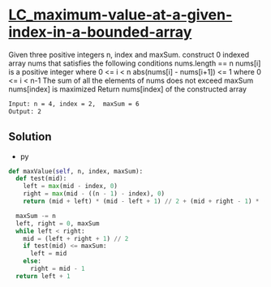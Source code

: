 # [LC_maximum-value-at-a-given-index-in-a-bounded-array](https://leetcode.com/problems/maximum-value-at-a-given-index-in-a-bounded-array)

Given three positive integers n, index and maxSum. construct 0 indexed array nums that satisfies the following conditions
  nums.length == n
  nums[i] is a positive integer where 0 <= i < n
  abs(nums[i] - nums[i+1]) <= 1 where 0 <= i < n-1
  The sum of all the elements of nums does not exceed maxSum
  nums[index] is maximized
Return nums[index] of the constructed array

```txt
Input: n = 4, index = 2,  maxSum = 6
Output: 2
```

## Solution

* py

```py
def maxValue(self, n, index, maxSum):
  def test(mid):
    left = max(mid - index, 0)
    right = max(mid - ((n - 1) - index), 0)
    return (mid + left) * (mid - left + 1) // 2 + (mid + right - 1) * (mid - right) // 2

  maxSum -= n
  left, right = 0, maxSum
  while left < right:
    mid = (left + right + 1) // 2
    if test(mid) <= maxSum:
      left = mid
    else:
      right = mid - 1
  return left + 1
```
